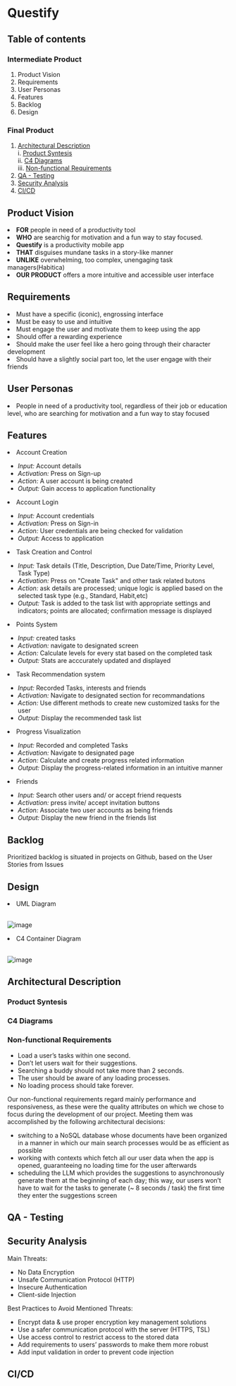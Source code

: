 # Questify

## Table of contents
### Intermediate Product
<ol>
  <li> Product Vision</li>
  <li> Requirements</li>
  <li> User Personas</li>
  <li> Features</li>
  <li> Backlog </li>
  <li> Design </li>
</ol>

### Final Product
1. [Architectural Description](#architectural-description) <br/>
    i. [Product Syntesis](#product-syntesis) <br/>
   ii. [C4 Diagrams](#c4-diagrams) <br/>
  iii. [Non-functional Requirements](#non-functional-requirements) <br/>
2. [QA - Testing](#qa---testing) <br/>
3. [Security Analysis](#security-analysis) <br/>
4. [CI/CD](#cicd) <br/>

##

## Product Vision
<li> <b>FOR</b> people in need of a productivity tool </li> 
<li> <b>WHO</b> are searchig for motivation and a fun way to stay focused. </li>
<li> <b>Questify</b> is a productivity mobile app </li> 
<li> <b>THAT</b> disguises mundane tasks in a story-like manner </li>
<li> <b>UNLIKE</b> overwhelming, too complex, unengaging task managers(Habitica) </li>
<li> <b>OUR PRODUCT</b> offers a more intuitive and accessible user interface </li> 

## Requirements
<li> Must have a specific (iconic), engrossing interface </li>
<li> Must be easy to use and intuitive </li>
<li> Must engage the user and motivate them to keep using the app </li>
<li> Should offer a rewarding experience </li>
<li> Should make the user feel like a hero going through their character development </li>
<li> Should have a slightly social part too, let the user engage with their friends</li>

## User Personas 
<li> People in need of a productivity tool, regardless of their job or education level, who are searching for motivation and a fun way to stay focused </li>

## Features
<li> Account Creation </li>
<ul>
  <li> <I>Input:</I> Account details</li>
  <li> <I>Activation:</I> Press on Sign-up </li>
  <li> <I>Action:</I> A user account is being created</li>
  <li> <I>Output:</I> Gain access to application functionality</li>
</ul>
<li> Account Login </li>
<ul>
  <li> <I>Input:</I> Account credentials</li>
  <li> <I>Activation:</I> Press on Sign-in </li>
  <li> <I>Action: </I>User credentials are being checked for validation </li>
  <li> <I>Output: </I>Access to application </li>
</ul>
<li> Task Creation and Control </li>
<ul>
  <li> <I>Input: </I>Task details (Title, Description, Due Date/Time, Priority Level, Task Type)</li>
  <li> <I>Activation: </I>Press on "Create Task" and other task related butons </li>
  <li> <I>Action: </I>ask details are processed; unique logic is applied based on the selected task type (e.g., Standard, Habit,etc)</li>
  <li> <I>Output: </I>Task is added to the task list with appropriate settings and indicators; points are allocated; confirmation message is displayed</li>
</ul>
<li> Points System </li>
<ul>
  <li> <I>Input: </I>created tasks </li>
  <li> <I>Activation: </I>navigate to designated screen </li>
  <li> <I>Action: </I>Calculate levels for every stat based on the completed task</li>
  <li> <I>Output: </I>Stats are acccurately updated and displayed</li>
</ul>
<li> Task Recommendation system</li>
<ul>
  <li><I>Input: </I>Recorded Tasks, interests and friends </li>
  <li><I>Activation: </I>Navigate to designated section for recommandations </li>
  <li><I>Action: </I>Use different methods to create new customized tasks for the user </li>
  <li><I>Output: </I>Display the recommended task list</li>
</ul>
<li> Progress Visualization </li>
<ul>
  <li> <I>Input: </I>Recorded and completed Tasks </li>
  <li> <I>Activation: </I>Navigate to designated page </li>
  <li> <I>Action: </I>Calculate and create progress related information </li>
  <li> <I>Output: </I>Display the progress-related  information in an intuitive manner</li>
</ul>
<li> Friends </li>
<ul>
  <li> <I>Input: </I>Search other users and/ or accept friend requests </li>
  <li> <I>Activation: </I>press invite/ accept invitation buttons</li>
  <li> <I>Action: </I>Associate two user accounts as being friends </li>
  <li> <I>Output: </I>Display the new friend in the friends list </li>
</ul>

## Backlog
Prioritized backlog is situated in projects on Github, based on the User Stories from Issues

## Design
<li> UML Diagram</li>
<br/>

![image](https://github.com/user-attachments/assets/97f27a39-0ed2-44b5-b46b-4ddef0836502)

<li> C4 Container Diagram </li>
<br/>

![image](https://github.com/user-attachments/assets/ff6e85e7-023e-48cb-a3c8-5c279bed2110)

##

## Architectural Description
### Product Syntesis
### C4 Diagrams
### Non-functional Requirements
<ul>
  <li> Load a user’s tasks within one second. </li>
  <li> Don’t let users wait for their suggestions. </li>
  <li> Searching a buddy should not take more than 2 seconds. </li>
  <li> The user should be aware of any loading processes. </li>
  <li> No loading process should take forever. </li>
</ul>
Our non-functional requirements regard mainly performance and responsiveness, as these were the quality attributes on which we chose to focus during the development of our project. Meeting them was accomplished by the following architectural decisions:
<ul>
  <li> switching to a NoSQL database whose documents have been organized in a manner in which our main search processes would be as efficient as possible </li>
  <li> working with contexts which fetch all our user data when the app is opened, guaranteeing no loading time for the user afterwards </li>
  <li> scheduling the LLM which provides the suggestions to asynchronously generate them at the beginning of each day; this way, our users won’t have to wait for the tasks to generate (~ 8 seconds / task) the first time they enter the suggestions screen </li>
</ul>

## QA - Testing

## Security Analysis
Main Threats: 
<ul>
  <li> No Data Encryption </li>
  <li> Unsafe Communication Protocol (HTTP) </li>
  <li> Insecure Authentication </li>
  <li> Client-side Injection </li>
</ul>

Best Practices to Avoid Mentioned Threats:
<ul>
  <li> Encrypt data & use proper encryption key management solutions </li>
  <li> Use a safer communication protocol with the server (HTTPS, TSL) </li>
  <li> Use access control to restrict access to the stored data </li>
  <li> Add requirements to users’ passwords to make them more robust </li>
  <li> Add input validation in order to prevent code injection </li>
</ul>

## CI/CD

